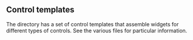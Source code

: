 Control templates
-----------------

The directory has a set of control templates that assemble widgets for
different types of controls.  See the various files for particular information. 

